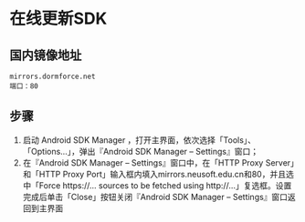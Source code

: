 # 在线更新SDK

## 国内镜像地址

```
mirrors.dormforce.net
端口：80
```

## 步骤

1. 启动 Android SDK Manager ，打开主界面，依次选择「Tools」、「Options…」，弹出『Android SDK Manager – Settings』窗口；
2. 在『Android SDK Manager – Settings』窗口中，在「HTTP Proxy Server」和「HTTP Proxy Port」输入框内填入mirrors.neusoft.edu.cn和80，并且选中「Force https://… sources to be fetched using http://…」复选框。设置完成后单击「Close」按钮关闭『Android SDK Manager – Settings』窗口返回到主界面